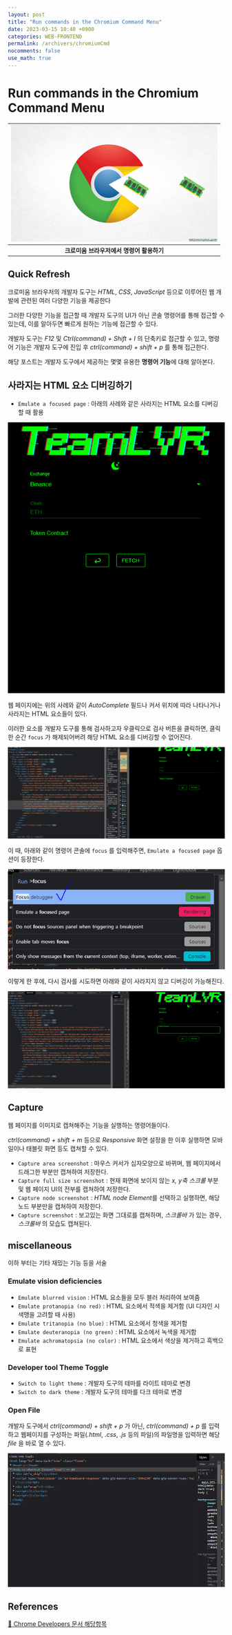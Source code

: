```yaml
---
layout: post
title: "Run commands in the Chromium Command Menu"
date: 2023-03-15 10:40 +0900
categories: WEB-FRONTEND
permalink: /archivers/chromiumCmd
nocomments: false
use_math: true
---
```


# Run commands in the Chromium Command Menu

|    ![memoryEater](/assets/posts/2023-03-15-chromiumCMD/memoryeatchrome.gif)     |
| :-----------------------------------------------------------------------------: |
| <b>크로미움 브라우저에서 명령어 활용하기</b> |

## Quick Refresh

크로미움 브라우저의 개발자 도구는 *HTML*, *CSS*, *JavaScript* 등으로 이루어진 웹 개발에 관련된 여러 다양한 기능을 제공한다

그러한 다양한 기능을 접근할 때 개발자 도구의 UI가 아닌 콘솔 명령어를 통해 접근할 수 있는데, 이를 알아두면 빠르게 원하는 기능에 접근할 수 있다.

개발자 도구는 *F12* 및 *Ctrl(command) + Shift + I* 의 단축키로 접근할 수 있고, 명령어 기능은 개발자 도구에 진입 후 *ctrl(command) + shift + p* 를 통해 접근한다.

해당 포스트는 개발자 도구에서 제공하는 몇몇 유용한 <b>명령어 기능</b>에 대해 알아본다.

## 사라지는 HTML 요소 디버깅하기

+ `Emulate a focused page` : 아래의 사례와 같은 사라지는 HTML 요소를 디버깅 할 때 활용

![01](/assets/posts/2023-03-15-chromiumCMD/first.gif)

웹 페이지에는 위의 사례와 같이 *AutoComplete* 필드나 커서 위치에 따라 나타나거나 사라지는 HTML 요소들이 있다.

이러한 요소를 개발자 도구를 통해 검사하고자 우클릭으로 검사 버튼을 클릭하면, 클릭한 순간 `focus` 가 해제되어버려 해당 HTML 요소를 디버깅할 수 없어진다.

![02](/assets/posts/2023-03-15-chromiumCMD/second.gif)

이 때, 아래와 같이 명령어 콘솔에 `focus` 를 입력해주면, `Emulate a focused page` 옵션이 등장한다.

![EmulateAfocusedPage](/assets/posts/2023-03-15-chromiumCMD/focus.png)

이렇게 한 후에, 다시 검사를 시도하면 아래와 같이 사라지지 않고 디버깅이 가능해진다.

![03](/assets/posts/2023-03-15-chromiumCMD/third.gif)

## Capture

웹 페이지를 이미지로 캡쳐해주는 기능을 실행하는 명령어들이다.

*ctrl(command) + shift + m* 등으로 *Responsive* 화면 설정을 한 이후 실행하면 모바일이나 태블릿 화면 등도 캡쳐할 수 있다.

+ `Capture area screenshot` : 마우스 커서가 십자모양으로 바뀌며, 웹 페이지에서 드래그한 부분만 캡쳐하여 저장한다.
+ `Capture full size screenshot` : 현재 화면에 보이지 않는 *x, y축 스크롤* 부분 및 웹 페이지 UI의 전부를 캡쳐하여 저장한다.
+ `Capture node screenshot` : *HTML node Element*를 선택하고 실행하면, 해당 노드 부분만을 캡쳐하여 저장한다.
+ `Capture screenshot` : 보고있는 화면 그대로를 캡쳐하며, *스크롤바* 가 있는 경우, *스크롤바* 의 모습도 캡쳐된다.

## miscellaneous

이하 부터는 기타 재밌는 기능 등을 서술

### Emulate vision deficiencies

+ `Emulate blurred vision` : HTML 요소들을 모두 블러 처리하여 보여줌
+ `Emulate protanopia (no red)` : HTML 요소에서 적색을 제거함 (UI 디자인 시 색맹을 고려할 때 사용)
+ `Emulate tritanopia (no blue)` : HTML 요소에서 청색을 제거함
+ `Emulate deuteranopia (no green)` : HTML 요소에서 녹색을 제거함
+ `Emulate achromatopsia (no color)` : HTML 요소에서 색상을 제거하고 흑백으로 표현

### Developer tool Theme Toggle

+ `Switch to light theme` : 개발자 도구의 테마를 라이트 테마로 변경
+ `Switch to dark theme` : 개발자 도구의 테마를 다크 테마로 변경

### Open File

개발자 도구에서 *ctrl(command) + shift + p* 가 아닌, *ctrl(command) + p* 를 입력하고 웹페이지를 구성하는 파일(*.html*, *.css*, *.js* 등의 파일)의 파일명을 입력하면 해당 *file* 을 바로 열 수 있다.

![openFile](/assets/posts/2023-03-15-chromiumCMD/openfile.gif)

## References

[🔗 Chrome Developers 문서 해당항목](https://developer.chrome.com/docs/devtools/command-menu/)